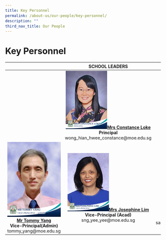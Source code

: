 ```yaml
---
title: Key Personnel
permalink: /about-us/our-people/key-personnel/
description: ""
third_nav_title: Our People
---
```

# Key Personnel


<table>
<thead>
  <tr>
    <th></th>
		<th  style="text-align: center;" ><b> SCHOOL LEADERS</b></th>
    <th ></th>
  </tr>
</thead>
<tbody>
  <tr>
    <td></td>
    <td style="text-align: center;"><img src="/images/About%20us/mrs%20constance%20loke%20principal%202.jpg"><a href="mailto:zhenghua_ps@moe.edu.sg"><b>Mrs Constance Loke</b></a><br><b>Principal</b><br>wong_hian_hwee_constance@moe.edu.sg </td>
    <td></td>
  </tr>
  <tr>
    <td style="text-align: center; width: 250px"><img src="/images/About%20us/Mr%20Tommy%20Yang.jpg"><a href="mailto:tommy_yang@moe.edu.sg"><b>Mr Tommy Yang</b></a><br><b>Vice-Principal(Admin)</b><br>tommy_yang@moe.edu.sg</td>
    <td style="text-align: center; width: 250px"><img src="/images/About%20us/mrs%20josephine%20lim%20vice-principal%201.jpg"><a href="mailto:sng_yee_yee@moe.edu.sg"><b>Mrs Josephine Lim</b></a><br><b>Vice-Principal (Acad)</b><br>sng_yee_yee@moe.edu.sg</td>
    <td style="text-align: center; width: 250px"><img src="/images/About%20us/ms%20santhana%20mary%20vice-principal.jpg"><a href="mailto:santhana_mary_poobalan@moe.edu.sg"><b>Ms Santhana Mary Poobalan</b></a><br><b>Vice-Principal (Acad)</b><br>santhana_mary_poobalan@moe.edu.sg</td>
  </tr>
</tbody>
</table>